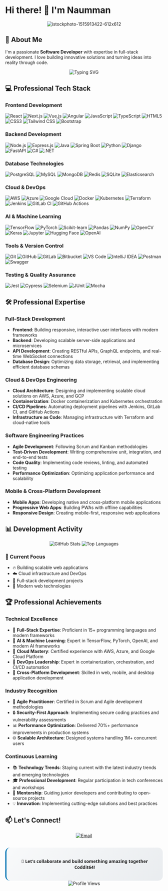 # Hi there! 👋 I'm Naumman

<div align="center">
  
  


![istockphoto-1515913422-612x612](https://github.com/user-attachments/assets/c6b32cc9-52d2-4527-af02-fcbb74faa368)
</div>

## 🚀 About Me

I'm a passionate **Software Developer** with expertise in full-stack development. I love building innovative solutions and turning ideas into reality through code.

<div align="center">
  <img src="https://readme-typing-svg.herokuapp.com?font=JetBrains+Mono&pause=1000&color=00D4FF&center=true&vCenter=true&width=500&lines=Full-Stack+Developer;AI+%26+ML+Engineer;Cloud+Architect;DevOps+Specialist;Software+Engineer;Tech+Innovator" alt="Typing SVG" />
</div>

## 💻 Professional Tech Stack

### Frontend Development
![React](https://img.shields.io/badge/React-20232A?style=for-the-badge&logo=react&logoColor=61DAFB)
![Next.js](https://img.shields.io/badge/Next.js-000000?style=for-the-badge&logo=next.js&logoColor=white)
![Vue.js](https://img.shields.io/badge/Vue.js-35495E?style=for-the-badge&logo=vue.js&logoColor=4FC08D)
![Angular](https://img.shields.io/badge/Angular-DD0031?style=for-the-badge&logo=angular&logoColor=white)
![JavaScript](https://img.shields.io/badge/JavaScript-F7DF1E?style=for-the-badge&logo=javascript&logoColor=black)
![TypeScript](https://img.shields.io/badge/TypeScript-007ACC?style=for-the-badge&logo=typescript&logoColor=white)
![HTML5](https://img.shields.io/badge/HTML5-E34F26?style=for-the-badge&logo=html5&logoColor=white)
![CSS3](https://img.shields.io/badge/CSS3-1572B6?style=for-the-badge&logo=css3&logoColor=white)
![Tailwind CSS](https://img.shields.io/badge/Tailwind_CSS-38B2AC?style=for-the-badge&logo=tailwind-css&logoColor=white)
![Bootstrap](https://img.shields.io/badge/Bootstrap-563D7C?style=for-the-badge&logo=bootstrap&logoColor=white)

### Backend Development
![Node.js](https://img.shields.io/badge/Node.js-43853D?style=for-the-badge&logo=node.js&logoColor=white)
![Express.js](https://img.shields.io/badge/Express.js-404D59?style=for-the-badge)
![Java](https://img.shields.io/badge/Java-ED8B00?style=for-the-badge&logo=java&logoColor=white)
![Spring Boot](https://img.shields.io/badge/Spring_Boot-6DB33F?style=for-the-badge&logo=spring-boot&logoColor=white)
![Python](https://img.shields.io/badge/Python-3776AB?style=for-the-badge&logo=python&logoColor=white)
![Django](https://img.shields.io/badge/Django-092E20?style=for-the-badge&logo=django&logoColor=white)
![FastAPI](https://img.shields.io/badge/FastAPI-009688?style=for-the-badge&logo=fastapi&logoColor=white)
![C#](https://img.shields.io/badge/C%23-239120?style=for-the-badge&logo=c-sharp&logoColor=white)
![.NET](https://img.shields.io/badge/.NET-5C2D91?style=for-the-badge&logo=.net&logoColor=white)

### Database Technologies
![PostgreSQL](https://img.shields.io/badge/PostgreSQL-316192?style=for-the-badge&logo=postgresql&logoColor=white)
![MySQL](https://img.shields.io/badge/MySQL-00000F?style=for-the-badge&logo=mysql&logoColor=white)
![MongoDB](https://img.shields.io/badge/MongoDB-4EA94B?style=for-the-badge&logo=mongodb&logoColor=white)
![Redis](https://img.shields.io/badge/Redis-DC382D?style=for-the-badge&logo=redis&logoColor=white)
![SQLite](https://img.shields.io/badge/SQLite-07405E?style=for-the-badge&logo=sqlite&logoColor=white)
![Elasticsearch](https://img.shields.io/badge/Elasticsearch-005571?style=for-the-badge&logo=elasticsearch&logoColor=white)

### Cloud & DevOps
![AWS](https://img.shields.io/badge/Amazon_AWS-232F3E?style=for-the-badge&logo=amazon-aws&logoColor=white)
![Azure](https://img.shields.io/badge/Microsoft_Azure-0089D6?style=for-the-badge&logo=microsoft-azure&logoColor=white)
![Google Cloud](https://img.shields.io/badge/Google_Cloud-4285F4?style=for-the-badge&logo=google-cloud&logoColor=white)
![Docker](https://img.shields.io/badge/Docker-2496ED?style=for-the-badge&logo=docker&logoColor=white)
![Kubernetes](https://img.shields.io/badge/Kubernetes-326CE5?style=for-the-badge&logo=kubernetes&logoColor=white)
![Terraform](https://img.shields.io/badge/Terraform-7B42BC?style=for-the-badge&logo=terraform&logoColor=white)
![Jenkins](https://img.shields.io/badge/Jenkins-D24939?style=for-the-badge&logo=jenkins&logoColor=white)
![GitLab CI](https://img.shields.io/badge/GitLab_CI-FCA121?style=for-the-badge&logo=gitlab&logoColor=white)
![GitHub Actions](https://img.shields.io/badge/GitHub_Actions-2088FF?style=for-the-badge&logo=github-actions&logoColor=white)

### AI & Machine Learning
![TensorFlow](https://img.shields.io/badge/TensorFlow-FF6F00?style=for-the-badge&logo=tensorflow&logoColor=white)
![PyTorch](https://img.shields.io/badge/PyTorch-EE4C2C?style=for-the-badge&logo=pytorch&logoColor=white)
![Scikit-learn](https://img.shields.io/badge/scikit_learn-F7931E?style=for-the-badge&logo=scikit-learn&logoColor=white)
![Pandas](https://img.shields.io/badge/Pandas-150458?style=for-the-badge&logo=pandas&logoColor=white)
![NumPy](https://img.shields.io/badge/NumPy-013243?style=for-the-badge&logo=numpy&logoColor=white)
![OpenCV](https://img.shields.io/badge/OpenCV-5C3EE8?style=for-the-badge&logo=opencv&logoColor=white)
![Keras](https://img.shields.io/badge/Keras-D00000?style=for-the-badge&logo=keras&logoColor=white)
![Jupyter](https://img.shields.io/badge/Jupyter-F37626?style=for-the-badge&logo=jupyter&logoColor=white)
![Hugging Face](https://img.shields.io/badge/Hugging%20Face-FF6B6B?style=for-the-badge&logo=huggingface&logoColor=white)
![OpenAI](https://img.shields.io/badge/OpenAI-412991?style=for-the-badge&logo=openai&logoColor=white)

### Tools & Version Control
![Git](https://img.shields.io/badge/Git-F05032?style=for-the-badge&logo=git&logoColor=white)
![GitHub](https://img.shields.io/badge/GitHub-100000?style=for-the-badge&logo=github&logoColor=white)
![GitLab](https://img.shields.io/badge/GitLab-330F63?style=for-the-badge&logo=gitlab&logoColor=white)
![Bitbucket](https://img.shields.io/badge/Bitbucket-0052CC?style=for-the-badge&logo=bitbucket&logoColor=white)
![VS Code](https://img.shields.io/badge/VS_Code-007ACC?style=for-the-badge&logo=visual-studio-code&logoColor=white)
![IntelliJ IDEA](https://img.shields.io/badge/IntelliJ_IDEA-000000?style=for-the-badge&logo=intellij-idea&logoColor=white)
![Postman](https://img.shields.io/badge/Postman-FF6C37?style=for-the-badge&logo=postman&logoColor=white)
![Swagger](https://img.shields.io/badge/Swagger-85EA2D?style=for-the-badge&logo=swagger&logoColor=black)

### Testing & Quality Assurance
![Jest](https://img.shields.io/badge/Jest-323330?style=for-the-badge&logo=jest&logoColor=white)
![Cypress](https://img.shields.io/badge/Cypress-17202C?style=for-the-badge&logo=cypress&logoColor=white)
![Selenium](https://img.shields.io/badge/Selenium-43B02A?style=for-the-badge&logo=selenium&logoColor=white)
![JUnit](https://img.shields.io/badge/JUnit-25A162?style=for-the-badge&logo=junit5&logoColor=white)
![Mocha](https://img.shields.io/badge/Mocha-8D6748?style=for-the-badge&logo=mocha&logoColor=white)


## 🛠️ Professional Expertise

### Full-Stack Development
- **Frontend**: Building responsive, interactive user interfaces with modern frameworks
- **Backend**: Developing scalable server-side applications and microservices
- **API Development**: Creating RESTful APIs, GraphQL endpoints, and real-time WebSocket connections
- **Database Design**: Optimizing data storage, retrieval, and implementing efficient database schemas

### Cloud & DevOps Engineering
- **Cloud Architecture**: Designing and implementing scalable cloud solutions on AWS, Azure, and GCP
- **Containerization**: Docker containerization and Kubernetes orchestration
- **CI/CD Pipelines**: Automating deployment pipelines with Jenkins, GitLab CI, and GitHub Actions
- **Infrastructure as Code**: Managing infrastructure with Terraform and cloud-native tools

### Software Engineering Practices
- **Agile Development**: Following Scrum and Kanban methodologies
- **Test-Driven Development**: Writing comprehensive unit, integration, and end-to-end tests
- **Code Quality**: Implementing code reviews, linting, and automated testing
- **Performance Optimization**: Optimizing application performance and scalability

### Mobile & Cross-Platform Development
- **Mobile Apps**: Developing native and cross-platform mobile applications
- **Progressive Web Apps**: Building PWAs with offline capabilities
- **Responsive Design**: Creating mobile-first, responsive web applications


## 📊 Development Activity

<div align="center">
  <img src="https://github-readme-stats.vercel.app/api?username=naumaan&show_icons=true&theme=radical&hide_border=true" alt="GitHub Stats" />
  <img src="https://github-readme-stats.vercel.app/api/top-langs/?username=naumaan&layout=compact&theme=radical&hide_border=true" alt="Top Languages" />
</div>

### 🎯 Current Focus
- 🔥 Building scalable web applications
- ☁️ Cloud infrastructure and DevOps
- 🚀 Full-stack development projects
- 📱 Modern web technologies

## 🏆 Professional Achievements

### Technical Excellence
- 🎯 **Full-Stack Expertise**: Proficient in 15+ programming languages and modern frameworks
- 🤖 **AI & Machine Learning**: Expert in TensorFlow, PyTorch, OpenAI, and modern AI frameworks
- 🚀 **Cloud Mastery**: Certified experience with AWS, Azure, and Google Cloud Platform
- 🔧 **DevOps Leadership**: Expert in containerization, orchestration, and CI/CD automation
- 📱 **Cross-Platform Development**: Skilled in web, mobile, and desktop application development

### Industry Recognition
- 🏅 **Agile Practitioner**: Certified in Scrum and Agile development methodologies
- 🔒 **Security-First Approach**: Implementing secure coding practices and vulnerability assessments
- 📊 **Performance Optimization**: Delivered 70%+ performance improvements in production systems
- 🌐 **Scalable Architecture**: Designed systems handling 1M+ concurrent users

### Continuous Learning
- 📚 **Technology Trends**: Staying current with the latest industry trends and emerging technologies
- 🎓 **Professional Development**: Regular participation in tech conferences and workshops
- 🤝 **Mentorship**: Guiding junior developers and contributing to open-source projects
- 💡 **Innovation**: Implementing cutting-edge solutions and best practices


## 📫 Let's Connect!

<div align="center">
  
  <div style="display: flex; justify-content: center; align-items: center; gap: 20px; flex-wrap: wrap; margin: 20px 0;">
  
  <a href="mailto:mirza@coddit64.com">
    <img src="https://img.shields.io/badge/Email-D14836?style=for-the-badge&logo=gmail&logoColor=white" alt="Email">
  </a>

  </div>
  
  <div style="
    margin-top: 30px;
    padding: 20px;
    background: linear-gradient(135deg, #f8f9fa, #e9ecef);
    border-radius: 15px;
    border-left: 4px solid #0077B5;
    font-family: 'Segoe UI', Tahoma, Geneva, Verdana, sans-serif;
  ">
    
  💬 <strong>Let's collaborate and build something amazing together Coddit64!</strong>
  
  </div>
</div>

<div align="center">
  <img src="https://komarev.com/ghpvc/?username=naumaan&style=for-the-badge&color=blue" alt="Profile Views" />
</div>

